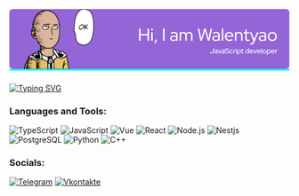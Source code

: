 <div width="100%" style="background: aqua">
    <img src="github-header-image.png" alt="asd">
</div>

###
[![Typing SVG](https://readme-typing-svg.herokuapp.com?font=Fira+Code&pause=1000&color=FFFFFF&vCenter=true&width=1000&height=30&lines=I+am+a+student+of+the+Faculty+of+Computer+Technology+and+Applied+Mathematics)](https://git.io/typing-svg)
### Languages and Tools:
![TypeScript](https://img.shields.io/badge/-TypeScript-090909?style=for-the-badge&logo=typescript&logoColor=097CDB)
![JavaScript](https://img.shields.io/badge/-JavaScript-090909?style=for-the-badge&logo=javascript&logoColor=F8C52C)
![Vue](https://img.shields.io/badge/-Vue-090909?style=for-the-badge&logo=vue.js&logoColor=47C5FB)
![React](https://img.shields.io/badge/-React-090909?style=for-the-badge&logo=react&logoColor=E5D3FF)
![Node.js](https://img.shields.io/badge/-Node.js-090909?style=for-the-badge&logo=node.js&logoColor=F88C00)
![Nestjs](https://img.shields.io/badge/-Nestjs-090909?style=for-the-badge&logo=Nestjs&logoColor=6296CC)
![PostgreSQL](https://img.shields.io/badge/-PostgreSQL-090909?style=for-the-badge&logo=PostgreSQL&logoColor=6296CC)
![Python](https://img.shields.io/badge/-Python-090909?style=for-the-badge&logo=Python&logoColor=6296CC)
![C++](https://img.shields.io/badge/-C++-090909?style=for-the-badge&logo=C%2b%2b&logoColor=6296CC)
### Socials:
[![Telegram](https://img.shields.io/badge/-Telegram-090909?style=for-the-badge&logo=telegram&logoColor=27A0D9)](https://t.me/walentyao)
[![Vkontakte](https://img.shields.io/badge/-Vkontakte-090909?style=for-the-badge&logo=Vk&logoColor=4F7DB3)](https://vk.com/walentyao)
